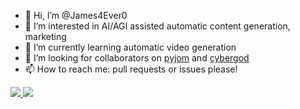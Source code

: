 - 👋 Hi, I’m @James4Ever0
- 👀 I’m interested in AI/AGI assisted automatic content generation, marketing
- 🌱 I’m currently learning automatic video generation
- 💞️ I’m looking for collaborators on [pyjom](https://github.com/James4Ever0/pyjom) and [cybergod](https://github.com/James4Ever0/agi_computer_control)
- 📫 How to reach me: pull requests or issues please!

<div>
<p align="left">
<a href="https://github.com/james4ever0">
  <img src="https://github-readme-stats-eight-theta.vercel.app/api/top-langs/?username=james4ever0&layout=compact&langs_count=14&theme=algolia&hide=html,css,javascript,java,c,ejs"/>
  <img src="https://github-readme-stats-eight-theta.vercel.app/api?username=james4ever0&show_icons=true&theme=algolia&include_all_commits=true&count_private=true"/>
</a>
</p>
</div>

<!---
James4Ever0/James4Ever0 is a ✨ special ✨ repository because its `README.md` (this file) appears on your GitHub profile.
You can click the Preview link to take a look at your changes.
--->
